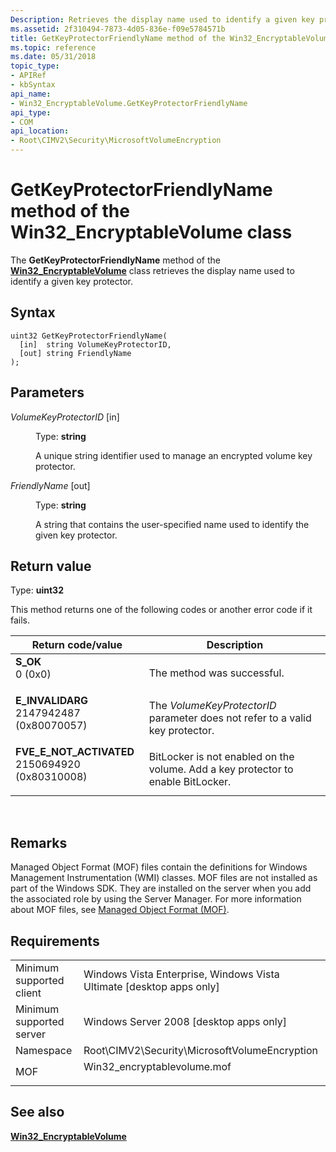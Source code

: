 ```yaml
---
Description: Retrieves the display name used to identify a given key protector.
ms.assetid: 2f310494-7873-4d05-836e-f09e5784571b
title: GetKeyProtectorFriendlyName method of the Win32_EncryptableVolume class
ms.topic: reference
ms.date: 05/31/2018
topic_type: 
- APIRef
- kbSyntax
api_name: 
- Win32_EncryptableVolume.GetKeyProtectorFriendlyName
api_type: 
- COM
api_location: 
- Root\CIMV2\Security\MicrosoftVolumeEncryption
---
```


# GetKeyProtectorFriendlyName method of the Win32\_EncryptableVolume class

The **GetKeyProtectorFriendlyName** method of the [**Win32\_EncryptableVolume**](win32-encryptablevolume.md) class retrieves the display name used to identify a given key protector.

## Syntax


```mof
uint32 GetKeyProtectorFriendlyName(
  [in]  string VolumeKeyProtectorID,
  [out] string FriendlyName
);
```



## Parameters

<dl> <dt>

*VolumeKeyProtectorID* \[in\]
</dt> <dd>

Type: **string**

A unique string identifier used to manage an encrypted volume key protector.

</dd> <dt>

*FriendlyName* \[out\]
</dt> <dd>

Type: **string**

A string that contains the user-specified name used to identify the given key protector.

</dd> </dl>

## Return value

Type: **uint32**

This method returns one of the following codes or another error code if it fails.



| Return code/value                                                                                                                                                                  | Description                                                                                  |
|------------------------------------------------------------------------------------------------------------------------------------------------------------------------------------|----------------------------------------------------------------------------------------------|
| <dl> <dt>**S\_OK**</dt> <dt>0 (0x0)</dt> </dl>                                  | The method was successful.<br/>                                                        |
| <dl> <dt>**E\_INVALIDARG**</dt> <dt>2147942487 (0x80070057)</dt> </dl>          | The *VolumeKeyProtectorID* parameter does not refer to a valid key protector.<br/>     |
| <dl> <dt>**FVE\_E\_NOT\_ACTIVATED**</dt> <dt>2150694920 (0x80310008)</dt> </dl> | BitLocker is not enabled on the volume. Add a key protector to enable BitLocker. <br/> |



 

## Remarks

Managed Object Format (MOF) files contain the definitions for Windows Management Instrumentation (WMI) classes. MOF files are not installed as part of the Windows SDK. They are installed on the server when you add the associated role by using the Server Manager. For more information about MOF files, see [Managed Object Format (MOF)](https://msdn.microsoft.com/library/Aa823192(v=VS.85).aspx).

## Requirements



|                                     |                                                                                                         |
|-------------------------------------|---------------------------------------------------------------------------------------------------------|
| Minimum supported client<br/> | Windows Vista Enterprise, Windows Vista Ultimate \[desktop apps only\]<br/>                       |
| Minimum supported server<br/> | Windows Server 2008 \[desktop apps only\]<br/>                                                    |
| Namespace<br/>                | Root\\CIMV2\\Security\\MicrosoftVolumeEncryption<br/>                                             |
| MOF<br/>                      | <dl> <dt>Win32\_encryptablevolume.mof</dt> </dl> |



## See also

<dl> <dt>

[**Win32\_EncryptableVolume**](win32-encryptablevolume.md)
</dt> </dl>

 

 




